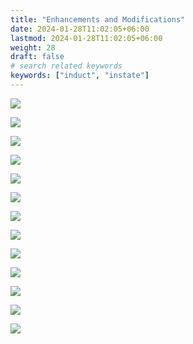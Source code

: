 ```yaml
---
title: "Enhancements and Modifications"
date: 2024-01-28T11:02:05+06:00
lastmod: 2024-01-28T11:02:05+06:00
weight: 28
draft: false
# search related keywords
keywords: ["induct", "instate"]
---
```

<div style='text-align: justify;'>

![](https://storage.googleapis.com/ktern-public-files/product-documentation/Digital%20Maps/77_launch_total_no.of_enhancements_custom_objects_assessment_digital_maps.png)
 
![](https://storage.googleapis.com/ktern-public-files/product-documentation/Digital%20Maps/78_total_no.of_enhancements_custom_objects_assessment_digital_maps.png)
 
![](https://storage.googleapis.com/ktern-public-files/product-documentation/Digital%20Maps/79_table_total_no.of_enhancements_custom_objects_assessment_digital_maps.png)
 
![](https://storage.googleapis.com/ktern-public-files/product-documentation/Digital%20Maps/80_table_total_no.of_enhancements_custom_objects_assessment_digital_maps.png)
 
![](https://storage.googleapis.com/ktern-public-files/product-documentation/Digital%20Maps/81_table_total_no.of_enhancements_custom_objects_assessment_digital_maps.png)
 
![](https://storage.googleapis.com/ktern-public-files/product-documentation/Digital%20Maps/82_launch_module_with_high_enhancements_custom_objects_assessment_digital_maps.png)

![](https://storage.googleapis.com/ktern-public-files/product-documentation/Digital%20Maps/83_module_with_high_enhancements_custom_objects_assessment_digital_maps.png)
 
![](https://storage.googleapis.com/ktern-public-files/product-documentation/Digital%20Maps/84_table_module_with_high_enhancements_custom_objects_assessment_digital_maps.png)
 
![](https://storage.googleapis.com/ktern-public-files/product-documentation/Digital%20Maps/85_table_module_with_high_enhancements_custom_objects_assessment_digital_maps.png)
 
![](https://storage.googleapis.com/ktern-public-files/product-documentation/Digital%20Maps/86_launch_total_no_of_modifications_custom_objects_assessment_digital_maps.png)
 
![](https://storage.googleapis.com/ktern-public-files/product-documentation/Digital%20Maps/87_total_no_of_modifications_custom_objects_assessment_digital_maps.png)
 
![](https://storage.googleapis.com/ktern-public-files/product-documentation/Digital%20Maps/88_table_total_no_of_modifications_custom_objects_assessment_digital_maps.png)
 
![](https://storage.googleapis.com/ktern-public-files/product-documentation/Digital%20Maps/89_table_total_no_of_modifications_custom_objects_assessment_digital_maps.png)

</div>